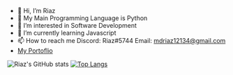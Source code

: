 - 👋 Hi, I’m Riaz
- 🐍 My Main Programming Language is Python
- 👀 I’m interested in Software Development
- 🌱 I’m currently learning Javascript
- 📫 How to reach me 
Discord: Riaz#5744
Email: mdriaz12134@gmail.com
- <a href="https://rizzler.vercel.app" target="_blank" style="list-style: none; a:link, a:visited, a:hover, a:active { text-decoration: none; color: #141321; " > My Portoflio </a>
<!---
R14Z/R14Z is a ✨ special ✨ repository because its `README.md` (this file) appears on your GitHub profile.
You can click the Preview link to take a look at your changes.
--->
![Riaz's GitHub stats](https://github-readme-stats.vercel.app/api?username=R14Z&show_icons=true&theme=radical)
[![Top Langs](https://github-readme-stats.vercel.app/api/top-langs/?username=R14Z&theme=radical&jupyter%20notebook)](https://github.com/R14Z/github-readme-stats)
